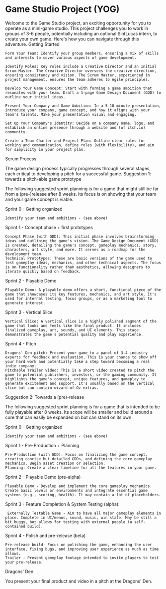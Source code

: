 # Game Studio Project (YOG)

Welcome to the Game Studio project, an exciting opportunity for you to operate as a mini-game studio. This project challenges you to work in groups of 3-6 people, potentially including an optional SintLucas intern, to create your own game. Here's how you can navigate through this adventure.
Getting Started

    Form Your Team: Identify your group members, ensuring a mix of skills and interests to cover various aspects of game development.

    Identify Roles: Key roles include a Creative Director and an Initial Scrum Master. The Creative Director oversees the creative direction, ensuring consistency and vision. The Scrum Master, experienced in project management, ensures the team adheres to Agile principles.

    Develop Your Game Concept: Start with forming a game ambition that resonates with your team. Draft a 1-page Game Design Document (GDD) to outline your initial ideas.

    Present Your Company and Game Ambition: In a 5-10 minute presentation, introduce your company, game concept, and how it aligns with your team's talents. Make your presentation visual and engaging.

    Set Up Your Company's Identity: Decide on a company name, logo, and establish an online presence through a website and (of itch.io) community.

    Create a Team Charter and Project Plan: Outline clear rules for working and communication, define roles (with flexibility), and aim for simplicity in your project plan.

Scrum Process

The game design process typically progresses through several stages, each critical to developing a pitch for a successful game. 
Suggestion 1: towards a pitch-able game prototype

The following suggested sprint planning is for a game that might still be far from a (pre-)release after 8 weeks. Its focus is on showing that your team and your game concept is viable.

Sprint 0 - Getting organized

    Identify your team and ambitions - (see above)

Sprint 1 - Concept phase + first prototypes

    Concept Phase (with GDD): This initial phase involves brainstorming ideas and outlining the game's vision. The Game Design Document (GDD) is created, detailing the game's concept, gameplay mechanics, story, characters, art style, and more. It serves as a roadmap for the development team.
    Technical Prototypes: These are basic versions of the game used to test gameplay ideas, mechanics, and other technical aspects. The focus is on functionality rather than aesthetics, allowing designers to iterate quickly based on feedback.

Sprint 2 - Playable Demo

    Playable Demo: A playable demo offers a short, functional piece of the game that showcases its key features, mechanics, and art style. It's used for internal testing, focus groups, or as a marketing tool to generate interest.

Sprint 3 - Vertical Slice

    Vertical Slice: A vertical slice is a highly polished segment of the game that looks and feels like the final product. It includes finalized gameplay, art, sounds, and UI elements. This stage demonstrates the game's potential quality and play experience.

Sprint 4 - Pitch

    Dragons' Den pitch: Present your game to a panel of 3-4 industry experts for feedback and evaluation. This is your chance to show off your hard work and potentially take a step toward becoming a real indie company.
    Pitchable Trailer Video: This is a short video created to pitch the game to potential publishers, investors, or the gaming community. It highlights the game's concept, unique features, and gameplay to generate excitement and support. It's usually based on the vertical slice but can contain wizard-of-Oz extras.

Suggestion 2: Towards a (pre)-release

The following suggested sprint planning is for a game that is intended to be fully playable after 8 weeks. Its scope will be smaller and build around a core that can easily be expanded on but can stand on its own.

Sprint 0 - Getting organized

    Identify your team and ambitions - (see above)

Sprint 1 - Pre-Production + Planning

    Pre-Production (with GDD): Focus on finalizing the game concept, creating concise but detailed GDDs, and defining the core gameplay mechanics. Begin asset creation or selection.
    Planning: Create a clear timeline for all the features in your game.

Sprint 2 - Playable Demo (pre-alpha)

    Playable Demo - Develop and implement the core gameplay mechanics. Create basic levels or environments and integrate essential game systems (e.g., scoring, health). It may contain a lot of placeholders.

Sprint 3 - Feature Completion & System Testing (alpha):

     Externally Testable Game - Aim to have all major gameplay elements in place. Complete in UI/menus, sound, music, win state. May be still a bit buggy, but allows for testing with external people (a self-contained build).

Sprint 4 - Polish and pre-release (beta)

    Pre-release build- Focus on polishing the game, enhancing the user interface, fixing bugs, and improving user experience as much as time allows.
    Trailer - Present gameplay footage intended to invite players to test your pre-release.

 
Dragons' Den

You present your final product and video in a pitch at the Dragons' Den.
